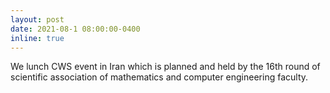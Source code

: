 ```yaml
---
layout: post
date: 2021-08-1 08:00:00-0400
inline: true
---
```


We lunch CWS event in Iran which is planned and held by the 16th round of scientific association of mathematics and computer engineering faculty.